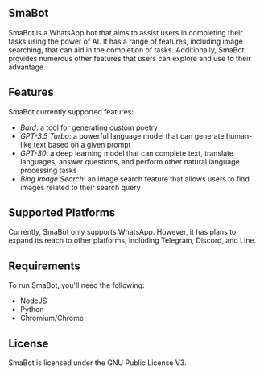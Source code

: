 ## SmaBot
SmaBot is a WhatsApp bot that aims to assist users in completing their tasks using the power of AI. It has a range of features, including image searching, that can aid in the completion of tasks. Additionally, SmaBot provides numerous other features that users can explore and use to their advantage.

## Features
SmaBot currently supported features:
- *Bard*: a tool for generating custom poetry
- *GPT-3.5 Turbo*: a powerful language model that can generate human-like text based on a given prompt
- *GPT-30*: a deep learning model that can complete text, translate languages, answer questions, and perform other natural language processing tasks
- *Bing Image Search*: an image search feature that allows users to find images related to their search query

## Supported Platforms
Currently, SmaBot only supports WhatsApp. However, it has plans to expand its reach to other platforms, including Telegram, Discord, and Line.

## Requirements
To run SmaBot, you'll need the following:
- NodeJS
- Python
- Chromium/Chrome

## License
SmaBot is licensed under the GNU Public License V3.
